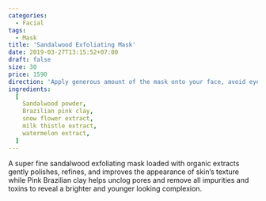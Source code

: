 ```yaml
---
categories:
  - Facial
tags:
  - Mask
title: 'Sandalwood Exfoliating Mask'
date: 2019-03-27T13:15:52+07:00
draft: false
size: 30
price: 1590
direction: 'Apply generous amount of the mask onto your face, avoid eye area. Leave for 15-20 minutes. Gently scrub and rinse off with water.'
ingredients:
  [
    Sandalwood powder,
    Brazilian pink clay,
    snow flower extract,
    milk thistle extract,
    watermelon extract,
  ]
---
```


A super fine sandalwood exfoliating mask loaded with organic extracts gently polishes, refines, and improves the appearance of skin’s texture while Pink Brazilian clay helps unclog pores and remove all impurities and toxins to reveal a brighter and younger looking complexion.
